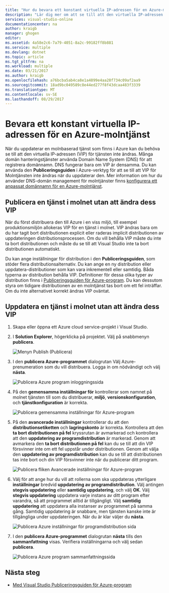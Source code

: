 ```yaml
---
title: "Hur du bevara ett konstant virtuella IP-adressen för en Azure-molntjänst | Microsoft Docs"
description: "Lär dig mer om att se till att den virtuella IP-adressen (VIP) för din Azure-molntjänst inte ändras."
services: visual-studio-online
documentationcenter: na
author: kraigb
manager: ghogen
editor: 
ms.assetid: 4a58e2c6-7a79-4051-8a2c-99182ff8b881
ms.service: multiple
ms.devlang: dotnet
ms.topic: article
ms.tgt_pltfrm: na
ms.workload: multiple
ms.date: 03/21/2017
ms.author: kraigb
ms.openlocfilehash: a76bcba5ab4ca8e1a4899e4aa28f734c09af2aa9
ms.sourcegitcommit: 18ad9bc049589c8e44ed277f8f43dcaa483f3339
ms.translationtype: MT
ms.contentlocale: sv-SE
ms.lasthandoff: 08/29/2017
---
```

# <a name="retain-a-constant-virtual-ip-address-for-an-azure-cloud-service"></a>Bevara ett konstant virtuella IP-adressen för en Azure-molntjänst
När du uppdaterar en molnbaserad tjänst som finns i Azure kan du behöva se till att den virtuella IP-adressen (VIP) för tjänsten inte ändras. Många domän hanteringstjänster använda Domain Name System (DNS) för att registrera domännamn. DNS fungerar bara om VIP är densamma. Du kan använda den **Publiceringsguiden** i Azure-verktyg för att se till att VIP för Molntjänsten inte ändras när du uppdaterar den. Mer information om hur du använder DNS-domän management för molntjänster finns [konfigurera ett anpassat domännamn för en Azure-molntjänst](cloud-services/cloud-services-custom-domain-name.md).

## <a name="publish-a-cloud-service-without-changing-its-vip"></a>Publicera en tjänst i molnet utan att ändra dess VIP
När du först distribuera den till Azure i en viss miljö, till exempel produktionsmiljön allokeras VIP för en tjänst i molnet. VIP ändras bara om du har tagit bort distributionen explicit eller raderas implicit distributionen av uppdateringen distributionsprocessen. Om du vill behålla VIP måste du inte ta bort distributionen och måste du se till att Visual Studio inte ta bort distributionen automatiskt. 

Du kan ange inställningar för distribution i den **Publiceringsguiden**, som stöder flera distributionsalternativ. Du kan ange en ny distribution eller uppdatera-distributioner som kan vara inkrementell eller samtidig. Båda typerna av distribution behålla VIP. Definitioner för dessa olika typer av distribution finns i [Publiceringsguiden för Azure-program](vs-azure-tools-publish-azure-application-wizard.md). Du kan dessutom styra om tidigare distributionen av en molntjänst tas bort om ett fel inträffar. Om du inte alternativet korrekt ändras VIP oväntat.

## <a name="update-a-cloud-service-without-changing-its-vip"></a>Uppdatera en tjänst i molnet utan att ändra dess VIP
1. Skapa eller öppna ett Azure cloud service-projekt i Visual Studio. 

2. I **Solution Explorer**, högerklicka på projektet. Välj på snabbmenyn **publicera**.

    ![Menyn Publish (Publicera)](./media/vs-azure-tools-cloud-service-retain-a-constant-virtual-ip-address/solution-explorer-publish-menu.png)

3. I den **publicera Azure-programmet** dialogrutan Välj Azure-prenumeration som du vill distribuera. Logga in om nödvändigt och välj **nästa**.

    ![Publicera Azure program inloggningssida](./media/vs-azure-tools-cloud-service-retain-a-constant-virtual-ip-address/azure-publish-signin.png)

4. På den **gemensamma inställningar för** kontrollerar som namnet på molnet tjänsten till som du distribuerar, **miljö**, **versionskonfiguration**, och **tjänstkonfiguration** är korrekta.

    ![Publicera gemensamma inställningar för Azure-program](./media/vs-azure-tools-cloud-service-retain-a-constant-virtual-ip-address/azure-publish-common-settings.png)

5. På den **avancerade inställningar** kontrollerar du att den **distributionsetiketten** och **lagringskonto** är korrekta. Kontrollera att den **ta bort distributionen på fel** kryssrutan är avmarkerad och kontrollera att den **uppdatering av programdistribution** är markerad. Genom att avmarkera den **ta bort distributionen på fel** kan du se till att din VIP försvinner inte om ett fel uppstår under distributionen. Genom att välja den **uppdatering av programdistribution** kan du se till att distributionen tas inte bort och din VIP försvinner inte när du publicerar ditt program. 

    ![Publicera fliken Avancerade inställningar för Azure-program](./media/vs-azure-tools-cloud-service-retain-a-constant-virtual-ip-address/azure-publish-advanced-settings.png)

6. Välj för att ange hur du vill att rollerna som ska uppdateras ytterligare **inställningar** bredvid **uppdatering av programdistribution**. Välj antingen **stegvis uppdatering** eller **samtidig uppdatering**, och välj **OK**. Välj **stegvis uppdatering** uppdatera varje instans av ditt program efter varandra, så att programmet alltid är tillgängligt. Välj **samtidig uppdatering** att uppdatera alla instanser av programmet på samma gång. Samtidig uppdatering är snabbare, men tjänsten kanske inte är tillgängliga under uppdateringen. När du är klar väljer du **nästa**.

    ![Publicera Azure inställningar för programdistribution sida](./media/vs-azure-tools-cloud-service-retain-a-constant-virtual-ip-address/azure-publish-deployment-update-settings.png)

7. I den **publicera Azure-programmet** dialogrutan **nästa** tills den **sammanfattning** visas. Verifiera inställningarna och välj sedan **publicera**.
   
    ![Publicera Azure program sammanfattningssida](./media/vs-azure-tools-cloud-service-retain-a-constant-virtual-ip-address/azure-publish-summary.png)

## <a name="next-steps"></a>Nästa steg
- [Med Visual Studio Publiceringsguiden för Azure-program](vs-azure-tools-publish-azure-application-wizard.md)

